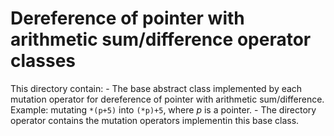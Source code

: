 # Dereference of pointer with arithmetic sum/difference operator classes

This directory contain:
    - The base abstract class implemented by each mutation operator for dereference of pointer with arithmetic sum/difference. Example: mutating `*(p+5)` into `(*p)+5`, where _p_ is a pointer. 
    - The directory operator contains the mutation operators implementin this base class.
